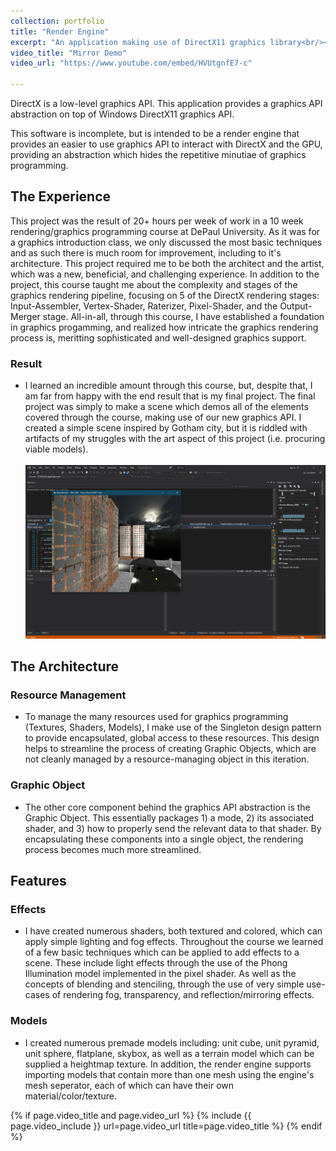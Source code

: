 ```yaml
---
collection: portfolio
title: "Render Engine"
excerpt: "An application making use of DirectX11 graphics library<br/><img src='/images/graphics-thumbnail_500x300.PNG'>"
video_title: "Mirror Demo"
video_url: "https://www.youtube.com/embed/HVUtgnfE7-c"

---
```

DirectX is a low-level graphics API. This application provides a graphics API abstraction on top of Windows DirectX11 graphics API.

This software is incomplete, but is intended to be a render engine that provides an easier to use graphics API to interact with DirectX and the GPU, providing an abstraction which hides the repetitive minutiae of graphics programming.

## The Experience

This project was the result of 20+ hours per week of work in a 10 week rendering/graphics programming course at DePaul University. As it was for a graphics introduction class, we only discussed the most basic techniques and as such there is much room for improvement, including to it's architecture. This project required me to be both the architect and the artist, which was a new, beneficial, and challenging experience. In addition to the project, this course taught me about the complexity and stages of the graphics rendering pipeline, focusing on 5 of the DirectX rendering stages: Input-Assembler, Vertex-Shader, Raterizer, Pixel-Shader, and the Output-Merger stage. All-in-all, through this course, I have established a foundation in graphics progamming, and realized how intricate the graphics rendering process is, meritting sophisticated and well-designed graphics support.

### Result
- I learned an incredible amount through this course, but, despite that, I am far from happy with the end result that is my final project. The final project was simply to make a scene which demos all of the elements covered through the course, making use of our new graphics API. I created a simple scene inspired by Gotham city, but it is riddled with artifacts of my struggles with the art aspect of this project (i.e. procuring viable models).
<br/><br/><img src='/images/graphics-thumbnail.PNG'>

## The Architecture

### Resource Management
- To manage the many resources used for graphics programming (Textures, Shaders, Models), I make use of the Singleton design pattern to provide encapsulated, global access to these resources. This design helps to streamline the process of creating Graphic Objects, which are not cleanly managed by a resource-managing object in this iteration.

### Graphic Object
- The other core component behind the graphics API abstraction is the Graphic Object. This essentially packages 1) a mode, 2) its associated shader, and 3) how to properly send the relevant data to that shader. By encapsulating these components into a single object, the rendering process becomes much more streamlined.

## Features

### Effects
- I have created numerous shaders, both textured and colored, which can apply simple lighting and fog effects. Throughout the course we learned of a few basic techniques which can be applied to add effects to a scene. These include light effects through the use of the Phong Illumination model implemented in the pixel shader. As well as the concepts of blending and stenciling, through the use of very simple use-cases of rendering fog, transparency, and reflection/mirroring effects.

### Models
- I created numerous premade models including: unit cube, unit pyramid, unit sphere, flatplane, skybox, as well as a terrain model which can be supplied a heightmap texture. In addition, the render engine supports importing models that contain more than one mesh using the engine's mesh seperator, each of which can have their own material/color/texture. 

{% if page.video_title and page.video_url %}
	{% include {{ page.video_include }} url=page.video_url title=page.video_title %}
{% endif %}